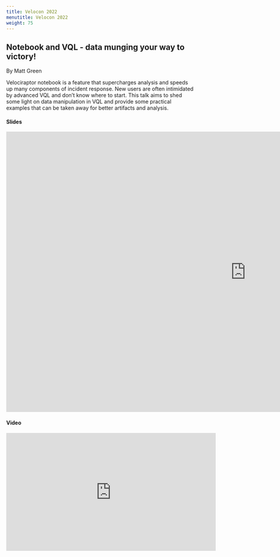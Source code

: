 ```yaml
---
title: Velocon 2022
menutitle: Velocon 2022  
weight: 75
---
```


## Notebook and VQL - data munging your way to victory!  
By Matt Green

Velociraptor notebook is a feature that supercharges analysis and speeds up many components of incident response. New users are often intimidated by advanced VQL and don’t know where to start. This talk aims to shed some light on data manipulation in VQL and provide some practical examples that can be taken away for better artifacts and analysis.

#### Slides

<iframe src="https://docs.google.com/presentation/d/1Ev1o3nDmTyejOj2RDjiscRvV_SeS0E90ygrlZU0wsig/embed?start=false&loop=false&delayms=3000" frameborder="0" width="1280" height="749" allowfullscreen="true" mozallowfullscreen="true" webkitallowfullscreen="true"></iframe>


#### Video

<iframe width="560" height="315" src="https://www.youtube.com/watch?v=VoO7y65TOsE&list=PLz4xB83Y3VbhJjsvw75wPbNZcbiWA_L03" title="YouTube video player" frameborder="0" allow="accelerometer; autoplay; clipboard-write; encrypted-media; gyroscope; picture-in-picture" allowfullscreen></iframe>
